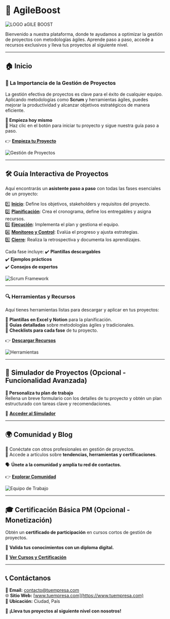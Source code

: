 # 🚀 **AgileBoost**

![LOGO aGILE BOOST](images/LOGO-aGILE-BOOST.png)

Bienvenido a nuestra plataforma, donde te ayudamos a optimizar la gestión de proyectos con metodologías ágiles. Aprende paso a paso, accede a recursos exclusivos y lleva tus proyectos al siguiente nivel.

---

## 🏠 **Inicio**
### 📌 La Importancia de la Gestión de Proyectos  
La gestión efectiva de proyectos es clave para el éxito de cualquier equipo. Aplicando metodologías como **Scrum** y herramientas ágiles, puedes mejorar la productividad y alcanzar objetivos estratégicos de manera eficiente.

**🔹 Empieza hoy mismo**  
📢 Haz clic en el botón para iniciar tu proyecto y sigue nuestra guía paso a paso.  

👉 **[Empieza tu Proyecto](#guia-interactiva-de-proyectos)**  

![Gestión de Proyectos](https://source.unsplash.com/800x400/?business,team)

---

## 🛠 **Guía Interactiva de Proyectos**  

Aquí encontrarás un **asistente paso a paso** con todas las fases esenciales de un proyecto:

1️⃣ **[Inicio](#fase-inicio)**: Define los objetivos, stakeholders y requisitos del proyecto.  
2️⃣ **[Planificación](#fase-planificacion)**: Crea el cronograma, define los entregables y asigna recursos.  
3️⃣ **[Ejecución](#fase-ejecucion)**: Implementa el plan y gestiona el equipo.  
4️⃣ **[Monitoreo y Control](#fase-monitoreo-y-control)**: Evalúa el progreso y ajusta estrategias.  
5️⃣ **[Cierre](#fase-cierre)**: Realiza la retrospectiva y documenta los aprendizajes.  

Cada fase incluye:
✔️ **Plantillas descargables**  
✔️ **Ejemplos prácticos**  
✔️ **Consejos de expertos**  

![Scrum Framework](https://source.unsplash.com/800x400/?scrum,meeting)

---

### 🔍 **Herramientas y Recursos**
Aquí tienes herramientas listas para descargar y aplicar en tus proyectos:

📌 **Plantillas en Excel y Notion** para la planificación.  
📌 **Guías detalladas** sobre metodologías ágiles y tradicionales.  
📌 **Checklists para cada fase** de tu proyecto.  

👉 **[Descargar Recursos](#)**  

![Herramientas](https://source.unsplash.com/800x400/?technology,tools)

---

## 🎯 **Simulador de Proyectos** (Opcional - Funcionalidad Avanzada)  
**🔹 Personaliza tu plan de trabajo**  
Rellena un breve formulario con los detalles de tu proyecto y obtén un plan estructurado con tareas clave y recomendaciones.  

📝 **[Acceder al Simulador](#)**  

---

## 🌍 **Comunidad y Blog**  
📢 Conéctate con otros profesionales en gestión de proyectos.  
📖 Accede a artículos sobre **tendencias, herramientas y certificaciones**.  

🗣 **Únete a la comunidad y amplía tu red de contactos.**  

👉 **[Explorar Comunidad](#)**  

![Equipo de Trabajo](https://source.unsplash.com/800x400/?team,collaboration)

---

## 🎓 **Certificación Básica PM** (Opcional - Monetización)  
Obtén un **certificado de participación** en cursos cortos de gestión de proyectos.  

📜 **Valida tus conocimientos con un diploma digital.**  

📢 **[Ver Cursos y Certificación](#)**  

---

## 📞 **Contáctanos**  
📧 **Email:** contacto@tuempresa.com  
🌐 **Sitio Web:** [www.tuempresa.com](https://www.tuempresa.com)  
📍 **Ubicación:** Ciudad, País  

🚀 **¡Lleva tus proyectos al siguiente nivel con nosotros!**  
